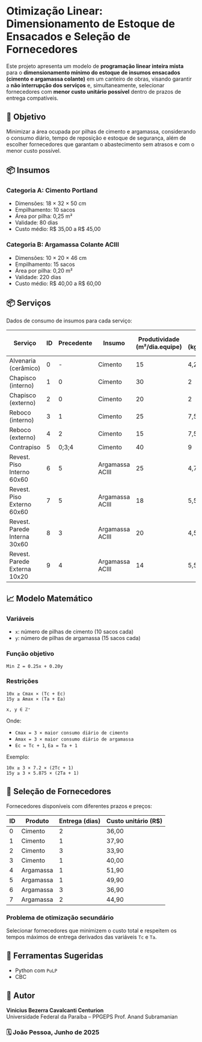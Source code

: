 
# Otimização Linear: Dimensionamento de Estoque de Ensacados e Seleção de Fornecedores

Este projeto apresenta um modelo de **programação linear inteira mista** para o **dimensionamento mínimo do estoque de insumos ensacados (cimento e argamassa colante)** em um canteiro de obras, visando garantir a **não interrupção dos serviços** e, simultaneamente, selecionar fornecedores com **menor custo unitário possível** dentro de prazos de entrega compatíveis.

## 📌 Objetivo

Minimizar a área ocupada por pilhas de cimento e argamassa, considerando o consumo diário, tempo de reposição e estoque de segurança, além de escolher fornecedores que garantam o abastecimento sem atrasos e com o menor custo possível.

## 📦 Insumos

### Categoria A: Cimento Portland
- Dimensões: 18 × 32 × 50 cm
- Empilhamento: 10 sacos
- Área por pilha: 0,25 m²
- Validade: 80 dias
- Custo médio: R$ 35,00 a R$ 45,00

### Categoria B: Argamassa Colante ACIII
- Dimensões: 10 × 20 × 46 cm
- Empilhamento: 15 sacos
- Área por pilha: 0,20 m²
- Validade: 220 dias
- Custo médio: R$ 40,00 a R$ 60,00

## 📦 Serviços

Dados de consumo de insumos para cada serviço:

| Serviço | ID | Precedente | Insumo | Produtividade (m²/dia.equipe) | Consumo (kg/m².equipe) | Consumo diário (kg/equipe) | Consumo diário (sacos/equipe) | Qtd. total (m²) | Consumo total (sacos) | Cura (dias) |
| --- | --- | --- | --- | --- | --- | --- | --- | --- | --- | --- |
| Alvenaria (cerâmico) | 0 | - | Cimento | 15 | 4,25 | 63,75 | 1,275 | 1450 | 123,25 | 3 |
| Chapisco (interno) | 1 | 0 | Cimento | 30 | 2 | 60 | 1,2 | 2105 | 84,2 | 3 |
| Chapisco (externo) | 2 | 0 | Cimento | 20 | 2 | 40 | 0,8 | 650 | 26 | 3 |
| Reboco (interno) | 3 | 1 | Cimento | 25 | 7,5 | 187,5 | 3,75 | 2105 | 315,75 | 21 |
| Reboco (externo) | 4 | 2 | Cimento | 15 | 7,5 | 112,5 | 2,25 | 650 | 97,5 | 21 |
| Contrapiso | 5 | 0;3;4 | Cimento | 40 | 9 | 360 | 7,2 | 890 | 160,2 | 14 |
| Revest. Piso Interno 60x60 | 6 | 5 | Argamassa ACIII | 25 | 4,7 | 117,5 | 5,875 | 750 | 176,25 | 0 |
| Revest. Piso Externo 60x60 | 7 | 5 | Argamassa ACIII | 18 | 5,5 | 99 | 4,95 | 140 | 38,5 | 0 |
| Revest. Parede Interna 30x60 | 8 | 3 | Argamassa ACIII | 20 | 4,5 | 90 | 4,5 | 770 | 173,25 | 0 |
| Revest. Parede Externa 10x20 | 9 | 4 | Argamassa ACIII | 14 | 5,5 | 77 | 3,85 | 650 | 178,75 | 0 |



## 📈 Modelo Matemático

### Variáveis
- `x`: número de pilhas de cimento (10 sacos cada)
- `y`: número de pilhas de argamassa (15 sacos cada)

### Função objetivo
```
Min Z = 0.25x + 0.20y
```

### Restrições
```
10x ≥ Cmax × (Tc + Ec)
15y ≥ Amax × (Ta + Ea)

x, y ∈ ℤ⁺
```

Onde:
- `Cmax = 3 × maior consumo diário de cimento`
- `Amax = 3 × maior consumo diário de argamassa`
- `Ec = Tc + 1`, `Ea = Ta + 1`

Exemplo:
```
10x ≥ 3 × 7.2 × (2Tc + 1)
15y ≥ 3 × 5.875 × (2Ta + 1)
```

## 🚚 Seleção de Fornecedores

Fornecedores disponíveis com diferentes prazos e preços:

| ID | Produto    | Entrega (dias) | Custo unitário (R$) |
|----|------------|----------------|----------------------|
| 0  | Cimento    | 2              | 36,00                |
| 1  | Cimento    | 1              | 37,90                |
| 2  | Cimento    | 3              | 33,90                |
| 3  | Cimento    | 1              | 40,00                |
| 4  | Argamassa  | 1              | 51,90                |
| 5  | Argamassa  | 1              | 49,90                |
| 6  | Argamassa  | 3              | 36,90                |
| 7  | Argamassa  | 2              | 44,90                |

### Problema de otimização secundário
Selecionar fornecedores que minimizem o custo total e respeitem os tempos máximos de entrega derivados das variáveis `Tc` e `Ta`.

## 🧮 Ferramentas Sugeridas
- Python com `PuLP`
- CBC

## 📄 Autor

**Vinicius Bezerra Cavalcanti Centurion**  
Universidade Federal da Paraíba – PPGEPS 
Prof. Anand Subramanian

### 🗓️ João Pessoa, Junho de 2025
